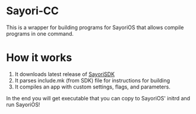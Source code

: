 # Sayori-CC
This is a wrapper for building programs for SayoriOS that allows compile programs in one command.

# How it works
1. It downloads latest release of [SayoriSDK](https://github.com/pimnik98/SayoriSDK)
2. It parses include.mk (from SDK) file for instructions for building
3. It compiles an app with custom settings, flags, and parameters.

In the end you will get executable that you can copy
to SayoriOS' initrd and run SayoriOS!
